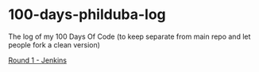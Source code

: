 # 100-days-philduba-log
The log of my 100 Days Of Code (to keep separate from main repo and let people fork a clean version)

[Round 1 - Jenkins](r1-log.md)

<!--- [Round 3](R3.md) --->